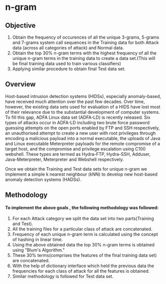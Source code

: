 # n-gram

## Objective
1. Obtain the frequency of occurences of all the unique 3-grams, 5-grams and 7-grams system call sequences in the Training data for both Attack data (across all categories of attack) and Normal data.
2. Obtain the top 30% n-gram terms with the highest frequency of all the unique n-gram terms in the training data to create a data set.(This will be final training data used to train various classifiers)
3. Applying similar procedure to obtain final Test data set.

## Overview
Host-based intrusion detection systems (HIDSs), especially anomaly-based, have received much attention over the past few decades. Over time, however, the existing data sets used for evaluation of a HIDS have lost most of their relevance due to the substantial development of computer systems. To fill this gap, ADFA Linux data set (ADFA-LD) is recently released. Six types of attacks occur in ADFA-LD including two brute force password guessing attempts on the open ports enabled by FTP and SSH respectively, an unauthorised attempt to create a new user with root privileges through encoding a malicious payload into a normal executable, the uploads of Java and Linux executable Meterpreter payloads for the remote compromise of a target host, and the compromise and privilege escalation using C100 webshell. These types are termed as Hydra-FTP, Hydra-SSH, Adduser, Java-Meterpreter, Meterpreter and Webshell respectively.

Once we obtain the Training and Test data sets for unique n-gram we implement a simple k nearest neighbour (kNN) to develop new host-based anomaly detection systems (HADSs).

## Methodology
#### To implement the above goals , the following methodology was followed: 
1. For each Attack category we split the data set into two parts(Training and Test).
2. All the training files for a particular class of attack are concatenated.
3. Frequency of each unique n-gram term is calculated using the concept of hashing in linear time.
4. Using the above obtained data the top 30% n-gram terms is obtained using "Blum's Algorithm."
5. These 30% terms(comprises the features of the final training data set) are concatenated.
6. With the help of dictionary interface which held the previous data the frequencies for each class of attack for all the features is obtained.
7. Similar methodology is followed for Test data set.
